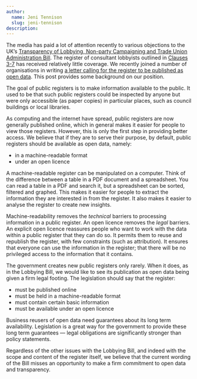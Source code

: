 ```yaml
---
author:
  name: Jeni Tennison
  slug: jeni-tennison
description: 
---
```


<p>The media has paid a lot of attention recently to various objections to the UK&rsquo;s <a rel="external" href="http://services.parliament.uk/bills/2013-14/transparencyoflobbyingnonpartycampaigningandtradeunionadministration.html">Transparency of Lobbying, Non-party Campaigning and Trade Union Administration Bill</a>. The register of consultant lobbyists outlined in <a rel="external" href="http://www.publications.parliament.uk/pa/bills/cbill/2013-2014/0108/cbill_2013-20140108_en_2.htm#pt1-pb2-l1g3">Clauses 3-7</a> has received relatively little coverage. We recently joined a number of organisations in writing <a rel="external" href="http://www.independent.co.uk/voices/letters/letters-nhs-simply-needs-the-right-people-8803815.html">a letter calling for the register to be published as open data</a>. This post provides some background on our position.</p>

<p>The goal of public registers is to make information available to the public. It used to be that such public registers could be inspected by anyone but were only accessible (as paper copies) in particular places, such as council buildings or local libraries.</p>

<p>As computing and the internet have spread, public registers are now generally published online, which in general makes it easier for people to view those registers. However, this is only the first step in providing better access. We believe that if they are to serve their purpose, by default, public registers should be available as open data, namely:</p>

<ul>
  <li>in a machine-readable format</li>
  <li>under an open licence</li>
</ul>

<p>A machine-readable register can be manipulated on a computer. Think of the difference between a table in a PDF document and a spreadsheet. You can read a table in a PDF and search it, but a spreadsheet can be sorted, filtered and graphed. This makes it easier for people to extract the information they are interested in from the register. It also makes it easier to analyse the register to create new insights.</p>

<p>Machine-readability removes the <em>technical</em> barriers to processing information in a public register. An open licence removes the <em>legal</em> barriers. An explicit open licence reassures people who want to work with the data within a public register that they can do so. It permits them to reuse and republish the register, with few constraints (such as attribution). It ensures that everyone can use the information in the register; that there will be no privileged access to the information that it contains.</p>

<p>The government creates new public registers only rarely. When it does, as in the Lobbying Bill, we would like to see its publication as open data being given a firm legal footing. The legislation should say that the register:</p>

<ul>
  <li>must be published online</li>
  <li>must be held in a machine-readable format</li>
  <li>must contain certain basic information</li>
  <li>must be available under an open licence</li>
</ul>

<p>Business reusers of open data need guarantees about its long term availability. Legislation is a great way for the government to provide these long term guarantees — legal obligations are significantly stronger than policy statements.</p>

<p>Regardless of the other issues with the Lobbying Bill, and indeed with the scope and content of the register itself, we believe that the current wording of the Bill misses an opportunity to make a firm commitment to open data and transparency.</p>
